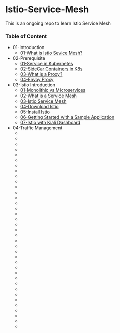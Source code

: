 # Istio-Service-Mesh
This is an ongoing repo to learn Istio Service Mesh

### Table of Content
* 01-Introduction
    * [01-What is Istio Sevice Mesh?](https://istio.io/v1.1/docs/concepts/what-is-istio/)
* 02-Prerequisite
    * [01-Service in Kubernetes](https://kubernetes.io/docs/concepts/services-networking/service/)
    * [02-SideCar Containers in K8s](https://kubernetes.io/docs/concepts/workloads/pods/sidecar-containers/)
    * [03-What is a Proxy?](https://www.fortinet.com/resources/cyberglossary/proxy-server)
    * [04-Envoy Proxy](https://www.solo.io/topics/envoy-proxy/)
* 03-Istio Introduction
    * [01-Monolithic vs Microservices](https://aws.amazon.com/compare/the-difference-between-monolithic-and-microservices-architecture/)
    * [02-What is a Service Mesh](https://aws.amazon.com/what-is/service-mesh/)
    * [03-Istio Service Mesh](https://istio.io/latest/about/service-mesh/)
    * [04-Download Istio](https://istio.io/latest/about/service-mesh/)
    * [05-Install Istio](https://istio.io/latest/docs/setup/getting-started/#install)
    * [06-Getting Started with a Sample Application](https://istio.io/latest/docs/setup/getting-started/#bookinfo)
    * [07-Istio with Kiali Dashboard](https://istio.io/latest/docs/setup/getting-started/#dashboard)
* 04-Traffic Management
    * []()
    * []()
    * []()
    * []()
    * []()
    * []()
    * []()
    * []()
    * []()
    * []()
    * []()
    * []()
    * []()
    * []()
    * []()
    * []()
    * []()
    * []()
    * []()
    * []()
    * []()
    * []()
    * []()
    * []()
    * []()
    * []()
    * []()
    * []()
    * []()
    * []()
    * []()
    * []()
    * []()
    * []()
    * []()
    * []()
    * []()
    
    